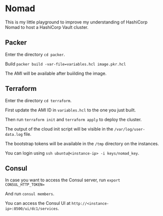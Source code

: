 # Nomad

This is my little playground to improve my understanding of HashiCorp Nomad to host a HashiCorp Vault cluster.

## Packer

Enter the directory `cd packer`.

Build `packer build -var-file=variables.hcl image.pkr.hcl`

The AMI will be available after buiilding the image.

## Terraform

Enter the directory `cd terraform`.

First update the AMI ID in `variables.hcl` to the one you just built.

Then run `terraform init` and `terraform apply` to deploy the cluster.

The output of the cloud init script will be visible in the `/var/log/user-data.log` file.

The bootstrap tokens will be available in the `/tmp` directory on the instances.

You can login using `ssh ubuntu@<instance-ip> -i keys/nomad_key`.

## Consul

In case you want to access the Consul server, run `export CONSUL_HTTP_TOKEN=`

And run `consul members`.

You can access the Consul UI at `http://<instance-ip>:8500/ui/dc1/services`.
